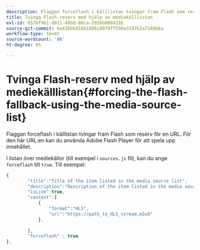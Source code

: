 ```yaml
---
description: Flaggan forceflash i källlistan tvingar fram Flash som reserv för en URL. För den här URL:en kan du använda Adobe Flash Player för att spela upp innehållet.
title: Tvinga Flash-reserv med hjälp av mediekälllistan
exl-id: 657bf9b1-d911-489d-80ca-2956b008431b
source-git-commit: be43bbbd1051886c8979ff590a3197b2a7249b6a
workflow-type: tm+mt
source-wordcount: '86'
ht-degree: 0%

---
```


# Tvinga Flash-reserv med hjälp av mediekälllistan{#forcing-the-flash-fallback-using-the-media-source-list}

Flaggan forceflash i källlistan tvingar fram Flash som reserv för en URL. För den här URL:en kan du använda Adobe Flash Player för att spela upp innehållet.

I listan över mediekällor (till exempel i `sources.js` fil), kan du ange `forceflash` till `true`. Till exempel:

```js
{ 
        "title":"Title of the item listed in the media source list",
        "description":"Description of the item listed in the media source list",
        "isLive":true,
        "content":[ 
            { 
                "format":"HLS",
                "url":"https://path_to_HLS_stream.m3u8"
            },
 
        ],
        "forceflash" : true
},
```
